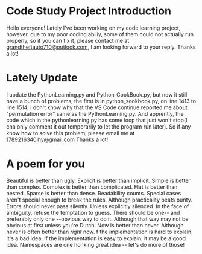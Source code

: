 # Code Study Project Introduction
Hello everyone! Lately I've been working on my code learning project, however, due to my poor coding abiliy, some of them could not actually run properly, so if you can fix it, please contact me at grandtheftauto710@outlook.com, I am looking forward to your reply. Thanks a lot!

# Lately Update
I update the PythonLearning.py and Python_CookBook.py, but now it still have a bunch of problems, the first is in python_sookbook.py, on line 1413 to line 1514, I don't know why that the VS Code continue reported me about "permutation error" same as the PythonLearning.py. And apprently, the code which in the  pythonlearning.py has some loop that just won't stop(I cna only comment it out temporarily to let the program run later). So if any know how to solve this problem, please email me at 1789216340lhy@gmail.com Thanks a lot!

# A poem for you
Beautiful is better than ugly.
Explicit is better than implicit.
Simple is better than complex.
Complex is better than complicated.
Flat is better than nested.
Sparse is better than dense.
Readability counts.
Special cases aren't special enough to break the rules.
Although practicality beats purity.
Errors should never pass silently.
Unless explicitly silenced.
In the face of ambiguity, refuse the temptation to guess.
There should be one-- and preferably only one --obvious way to do it.
Although that way may not be obvious at first unless you're Dutch.
Now is better than never.
Although never is often better than *right* now.
f the implementation is hard to explain, it's a bad idea.
If the implementation is easy to explain, it may be a good idea.
Namespaces are one honking great idea -- let's do more of those!